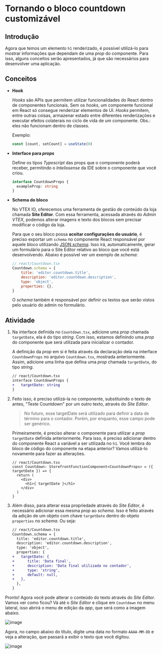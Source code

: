 # Tornando o bloco countdown customizável

## Introdução
Agora que temos um elemento `h1` renderizado, é possível utilizá-lo para mostrar informações que dependam de uma *prop* do componente. Para isso, alguns conceitos serão apresentados, já que são necessários para desenvolver uma aplicação.

## Conceitos
* **Hook**

    *Hooks* são APIs que permitem utilizar funcionalidades do React dentro de componentes funcionais. Sem os *hooks*, um componente funcional em React só consegue renderizar elementos de UI. *Hooks* permitem, entre outras coisas, armazenar estado entre diferentes renderizações e executar efeitos colaterais no ciclo de vida de um componente. Obs.: eles não funcionam dentro de classes.
    
    Exemplo:
    ```typescript
    const [count, setCount] = useState(0)
    ```

* **Interface para *props***
    
    Define os tipos *Typescript* das props que o componente poderá receber, permitindo o *Intelissense*  da IDE sobre o componente que você criou.
    ```typescript
    interface CountdownProps {
      exampleProp: string
    }
    ```

* **Schema do bloco**

    No VTEX IO, oferecemos uma ferramenta de gestão de conteúdo da loja chamada **Site Editor**. Com essa ferramenta, acessada através do *Admin VTEX*, podemos alterar imagens e texto dos blocos sem precisar modificar o código da loja.

    Para que o seu bloco possa **aceitar configurações do usuário**, é preciso exportar um `schema` no componente React responsável por aquele bloco utilizando [JSON *schema*](https://json-schema.org/). Isso irá, automaticamente, gerar um formulário para o Site Editor relativo ao bloco que você está desenvolvendo. Abaixo é possível ver um exemplo de *schema*:
    ```js
    // react/Countdown.tsx
    Countdown.schema = {
        title: 'editor.countdown.title',
        description: 'editor.countdown.description',
        type: 'object',
        properties: {},
    }
    ```
    O *schema* também é responsável por definir os textos que serão vistos pelo usuário do admin no formulário.

## Atividade

1. Na interface definida no `Countdown.tsx`, adicione uma *prop* chamada `targetDate`, ela é do tipo *string*. Com isso, estamos definindo uma *prop* do componente que será utilizada para inicializar o contador.

    A definição da *prop* em si é feita através da declaração dela na interface `CountdownProps` no arquivo `Countdown.tsx`, mostrada anteriormente. Assim, adicione uma linha que defina uma *prop* chamada `targetDate`, do tipo *string*.
    ```diff
    // react/Countdown.tsx
    interface CountdownProps {
    +   targetDate: string    
    }
    ```
2. Feito isso, é preciso utilizá-la no componente, substituindo o texto de antes, "Teste Countdown" por um outro texto, através do *Site Editor*. 

    >No futuro, esse targetDate será utilizado para definir a data de término para o contador. Porém, por enquanto, esse campo pode ser genérico.

    Primeiramente, é preciso alterar o componente para utilizar a *prop* `targetDate` definida anteriormente. Para isso, é preciso adicionar dentro do componente React a variável a ser utilizada no `h1`. Você lembra do bloco de código do componente na etapa anterior? Vamos utilizá-lo novamente para fazer as alterações.

    ```tsx
    // react/Countdown.tsx
    const Countdown: StorefrontFunctionComponent<CountdownProps> = ({ targetDate }) => {
      return (
        <div>
          <h1>{ targetDate }</h1>
        </div>
      ) 
    }
    ```

3. Além disso, para alterar essa propriedade através do *Site Editor*, é necessário adicionar essa mesma *prop* ao *schema*. Isso é feito através da adição de um objeto com chave `targetDate` dentro do objeto `properties` no *schema*. Ou seja:
    ```diff
    // react/Countdown.tsx
    Countdown.schema = {
      title: 'editor.countdown.title',
      description: 'editor.countdown.description',
      type: 'object',
      properties: {
    +   targetDate: {
    +      title: 'Data final',
    +      description: 'Data final utilizada no contador',
    +      type: 'string',
    +      default: null,
    +   },
      },
    }
    ```
Pronto! Agora você pode alterar o conteúdo do texto através do *Site Editor*. Vamos ver como ficou? Vá até o *Site Editor* e clique em `Countdown` no menu lateral, isso abrirá o menu de edição da *app*, que será como a imagem abaixo.

![image](https://user-images.githubusercontent.com/19495917/80977387-0cd7d300-8dfb-11ea-87e4-35218eab524b.png)

Agora, no campo abaixo do título, digite uma data no formato `AAAA-MM-DD` e veja a alteração, que passará a exibir o texto que você digitou. 

![image](https://user-images.githubusercontent.com/19495917/80977331-f6ca1280-8dfa-11ea-81f6-b7b551a8c41f.png)


